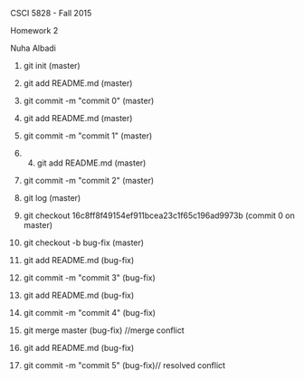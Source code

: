 CSCI 5828 - Fall 2015

Homework 2

Nuha Albadi

1. git init (master)

2. git add README.md (master)

3. git commit -m "commit 0" (master)

4. git add README.md (master)

5. git commit -m "commit 1" (master)

6. 4. git add README.md (master)

5. git commit -m "commit 2" (master)

6. git log (master)

7. git checkout 16c8ff8f49154ef911bcea23c1f65c196ad9973b (commit 0 on master)

8. git checkout -b bug-fix (master)

9. git add README.md (bug-fix)

10. git commit -m "commit 3" (bug-fix)

11. git add README.md (bug-fix)

12. git commit -m "commit 4" (bug-fix)

13. git merge master (bug-fix) //merge conflict 

14. git add README.md (bug-fix)

15. git commit -m "commit 5" (bug-fix)// resolved conflict 

